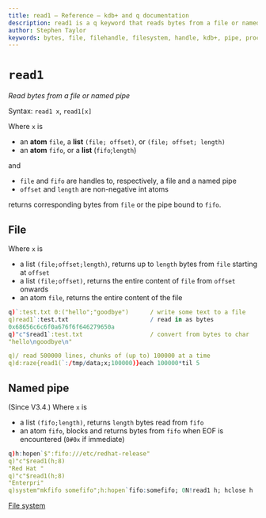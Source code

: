 ```yaml
---
title: read1 – Reference – kdb+ and q documentation
description: read1 is a q keyword that reads bytes from a file or named pipe.
author: Stephen Taylor
keywords: bytes, file, filehandle, filesystem, handle, kdb+, pipe, process, q, read, read1
---
```

# `read1`






_Read bytes from a file or named pipe_

Syntax: `read1 x`, `read1[x]`

Where `x` is 

-   an **atom** `file`, a **list** `(file; offset)`, or `(file; offset; length)`
-   an **atom** `fifo`, or a **list** (`fifo`;`length`)

and 

-   `file` and `fifo` are handles to, respectively, a file and a named pipe 
-   `offset` and `length` are non-negative int atoms

returns corresponding bytes from `file`  or the pipe bound to `fifo`.


## File

Where `x` is 

-   a list `(file;offset;length)`, returns up to `length` bytes from `file` starting at `offset`
-   a list `(file;offset)`, returns the entire content of `file` from `offset` onwards
-   an atom `file`, returns the entire content of the file

```q
q)`:test.txt 0:("hello";"goodbye")      / write some text to a file
q)read1`:test.txt                       / read in as bytes
0x68656c6c6f0a676f6f646279650a
q)"c"$read1`:test.txt                   / convert from bytes to char
"hello\ngoodbye\n"

q)/ read 500000 lines, chunks of (up to) 100000 at a time
q)d:raze{read1(`:/tmp/data;x;100000)}each 100000*til 5 
```


## Named pipe

(Since V3.4.) Where `x` is

-   a list `(fifo;length)`, returns `length` bytes read from `fifo`
-   an atom `fifo`, blocks and returns bytes from `fifo` when EOF is encountered (`0#0x` if immediate)

```q
q)h:hopen`$":fifo:///etc/redhat-release"
q)"c"$read1(h;8)
"Red Hat "
q)"c"$read1(h;8)
"Enterpri"
q)system"mkfifo somefifo";h:hopen`fifo:somefifo; 0N!read1 h; hclose h
```


<i class="far fa-hand-point-right"></i>
[File system](../basics/files.md)
